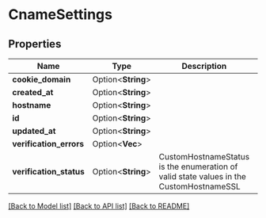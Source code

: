# CnameSettings

## Properties

Name | Type | Description | Notes
------------ | ------------- | ------------- | -------------
**cookie_domain** | Option<**String**> |  | [optional]
**created_at** | Option<**String**> |  | [optional]
**hostname** | Option<**String**> |  | [optional]
**id** | Option<**String**> |  | [optional]
**updated_at** | Option<**String**> |  | [optional]
**verification_errors** | Option<**Vec<String>**> |  | [optional]
**verification_status** | Option<**String**> | CustomHostnameStatus is the enumeration of valid state values in the CustomHostnameSSL | [optional]

[[Back to Model list]](../README.md#documentation-for-models) [[Back to API list]](../README.md#documentation-for-api-endpoints) [[Back to README]](../README.md)


